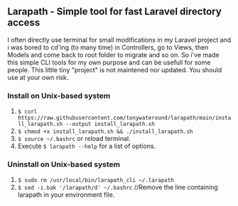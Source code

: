## Larapath - Simple tool for fast Laravel directory access
I often directly use terminal for small modifications in my Laravel project and i was bored to cd'ing (to many time) in Controllers, go to Views, then Models and come back to root folder to migrate and so on.
So i've made this simple CLI tools for my own purpose and can be usefull for some people. 
This little tiny "project" is not maintened nor updated. 
You should use at your own risk.

### Install on Unix-based system
1. `$ curl https://raw.githubusercontent.com/tonywateround/larapath/main/install_larapath.sh --output install_larapath.sh `
2. `$ chmod +x install_larapath.sh && ./install_larapath.sh`
3. `$ source ~/.bashrc` or reload terminal.
4. Execute `$ larapath --help` for a list of options.

### Uninstall on Unix-based system
1. `$ sudo rm /usr/local/bin/larapath_cli ~/.larapath`
2. `$ sed -i.bak '/larapath/d' ~/.bashrc` //Remove the line containing larapath in your environment file.



